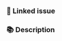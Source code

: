 ### 🔗 Linked issue

<!-- Please ensure there is an open issue and mention its number. For example, "resolves #123" -->

### 📚 Description

<!-- Describe your changes in detail. Why is this change required? What problem does it solve? -->

<!----------------------------------------------------------------------
Before creating the pull request, please make sure you do the following:

- Check that there isn't already a PR that solves the problem the same way. If you find a duplicate, please help us reviewing it.
- Read the contribution docs at https://nuxt.com/docs/community/contribution
- Ensure that PR title follows conventional commits (https://conventionalcommits.org)
- Update the corresponding documentation if needed.
- Include relevant tests that fail without this PR but pass with it.

Thank you for contributing to Nuxt Device!
----------------------------------------------------------------------->
